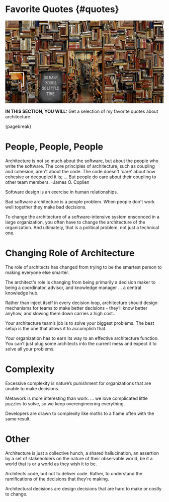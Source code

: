 

# Favorite Quotes {#quotes}

![image by amy from pixabay](assets/images/arch/books-g1b2675255_1920.jpg)

**IN THIS SECTION, YOU WILL:** Get a selection of my favorite quotes about architecture.

{pagebreak}

# People, People, People

Architecture is not so much about the software, but about the people who write the software. The core principles of architecture, such as coupling and cohesion, aren't about the code. The code doesn't 'care' about how cohesive or decoupled it is; … But people do care about their coupling to other team members. -James O. Coplien

Software design is an exercise in human relationships.

Bad software architecture is a people problem. When people don't work well together they make bad decisions.

To change the architecture of a software-intensive system ensconced in a large organization, you often have to change the architecture of the organization. And ultimately, that is a political problem, not just a technical one.

# Changing Role of Architecture

The role of architects has changed from trying to be the smartest person to making everyone else smarter.

The architect's role is changing from being primarily a decision maker to being a coordinator, advisor, and knowledge manager ... a central knowledge hub.

Rather than inject itself in every decision loop, architecture should design mechanisms for teams to make better decisions - they’ll know better anyhow, and slowing them down carries a high cost..

Your architecture team’s job is to solve your biggest problems. The best setup is the one that allows it to accomplish that.

Your organization has to earn its way to an effective architecture function. You can’t just plug some architects into the current mess and expect it to solve all your problems.

# Complexity

Excessive complexity is nature’s punishment for organizations that are unable to make decisions.

Metawork is more interesting than work. ... we love complicated little puzzles to solve, so we keep overengineering everything.

Developers are drawn to complexity like moths to a flame often with the same result.

# Other
 
Architecture is just a collective hunch, a shared hallucination, an assertion by a set of stakeholders on the nature of their observable world, be it a world that is or a world as they wish it to be.

 
Architects code, but not to deliver code. Rather, to understand the ramifications of the decisions that they're making.

Architectural decisions are design decisions that are hard to make or costly to change.

